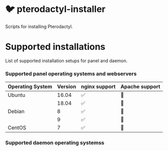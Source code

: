 # :bird: pterodactyl-installer

Scripts for installing Pterodactyl.

# Supported installations

List of supported installation setups for panel and daemon.

### Supported panel operating systems and webservers

| Operating System  | Version | nginx support | Apache support |
| ----------------- | ------- | ------------------ | ------------------ |
| Ubuntu            | 16.04   | :white_check_mark: | :red_circle: |
|                   | 18.04   | :white_check_mark: | :red_circle: |
| Debian            | 8       | :white_check_mark: | :red_circle: |
|                   | 9       | :white_check_mark: | :red_circle: |
| CentOS            | 7       | :white_check_mark: | :red_circle: |

### Supported daemon operating systemss
